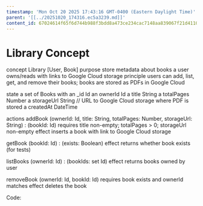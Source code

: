 ```yaml
---
timestamp: 'Mon Oct 20 2025 17:43:16 GMT-0400 (Eastern Daylight Time)'
parent: '[[../20251020_174316.ec5a3239.md]]'
content_id: 67024614f65f6d744b988f3bdd8a473ce234cac7148aa839067f21d4110eb9f6
---
```


# Library Concept

concept Library \[User, Book]
purpose store metadata about books a user owns/reads with links to Google Cloud storage
principle users can add, list, get, and remove their books; books are stored as PDFs in Google Cloud

state
a set of Books with
an \_id Id
an ownerId Id
a title String
a totalPages Number
a storageUrl String  // URL to Google Cloud storage where PDF is stored
a createdAt DateTime

actions
addBook (ownerId: Id, title: String, totalPages: Number, storageUrl: String) : (bookId: Id)
requires title non-empty; totalPages > 0; storageUrl non-empty
effect inserts a book with link to Google Cloud storage

getBook (bookId: Id) : (exists: Boolean)
effect returns whether book exists (for tests)

listBooks (ownerId: Id) : (bookIds: set Id)
effect returns books owned by user

removeBook (ownerId: Id, bookId: Id)
requires book exists and ownerId matches
effect deletes the book

Code:
